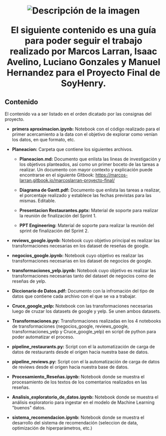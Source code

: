 <h1 align=center>
   <img src="https://github.com/marcoslarran/Proyecto-Final/blob/main/assets/g7-logo.jpg" alt="Descripción de la imagen">

El siguiente contenido es una guía para poder seguir el trabajo realizado por **Marcos Larran, Isaac Avelino, Luciano Gonzales y Manuel Hernandez** para el **Proyecto Final** de SoyHenry.

## Contenido

El contenido va a ser listado en el orden dicatado por las consignas del proyecto.

* **primera aproximacion.ipynb:** Notebook con el código realizado para el primer acercamiento a la data con el objetivo de explorar como venían los datos, en que formato, etc.

* **Planeacion:** Carpeta que contiene los siguientes archivos.

    * **Planeacion.md:** Documento que enlista las lineas de investigación y los objetivos planteados, así como un primer boceto de las tareas a realizar. Un documento con mayor contexto y explicación puede encontrarse en el siguiente Gitbook: https://marcos-larran.gitbook.io/marcoslarran-proyecto-final/

    * **Diagrama de Gantt.pdf:** Documento que enlista las tareas a realizar, el porcentaje realizado y establece las fechas previstas para las mismas. Editable.

    * **Presentacion Restaurantes.pptx:** Material de soporte para realizar la reunión de finalización del Sprint 1.
    
    * **PPT Engineering:** Material de soporte para realizar la reunión del sprint de finalización del Sprint 2.

* **reviews_google.ipynb:** Notebook cuyo objetivo principal es realizar las transformaciones necesarias en los dataset de reseñas de google.

* **negocios_google.ipynb:** Notebook cuyo objetivo es realizar las transformaciones necesarias en los dataset de negocios de google.

* **transformaciones_yelp.ipynb:** Notebook cuyo objetivo es realizar las transformaciones necesarias tanto del dataset de negocios como de reseñas de yelp.

* **Diccionario de Datos.pdf:** Documento con la infromación del tipo de datos que contiene cada archivo con el que se va a trabajar.

* **Cruce_google_yelp:** Notebook con las transformaciones necesarias luego de cruzar los datasets de google y yelp. Se unen ambos datasets.

* **Transformaciones.py:** Transformaciones realizadas en los 4 notebooks de transformaciones (negocios_google, reviews_google, transformaciones_yelp y Cruce_google_yelp) en script de python para poder automatizar el proceso.

* **pipeline_restaurants.py:** Script con el la automatización de carga de datos de restaurants desde el origen hacia nuestra base de datos.

* **pipeline_reviews.py:** Script con el la automatización de carga de datos de reviews desde el origen hacia nuestra base de datos.

* **Procesamiento_Reseñas.ipynb:** Notebook donde se muestra el procesamiento de los textos de los comentarios realizados en las reseñas.

* **Analisis_exploratorio_de_datos.ipynb:** Notebook donde se muestra el análisis exploratorio para ingestar en el modelo de Machine Learning "buenos" datos.

* **sistema_recomendacion.ipynb:** Notebook donde se muestra el desarrollo del sistema de recomendación (seleccion de data, optimización de hiperparámetros, etc.)
